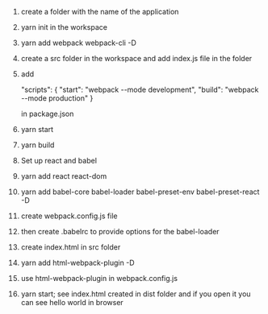 1. create a folder with the name of the application
2. yarn init in the workspace
3. yarn add webpack webpack-cli -D
4. create a src folder in the workspace and add index.js file in the folder
5. add

   "scripts": {
   "start": "webpack --mode development",
   "build": "webpack --mode production"
   }

   in package.json

6. yarn start
7. yarn build
8. Set up react and babel
9. yarn add react react-dom
10. yarn add babel-core babel-loader babel-preset-env babel-preset-react -D
11. create webpack.config.js file
12. then create .babelrc to provide options for the babel-loader
13. create index.html in src folder
14. yarn add html-webpack-plugin -D
15. use html-webpack-plugin in webpack.config.js
16. yarn start; see index.html created in dist folder and if you open it you can see hello world in browser
